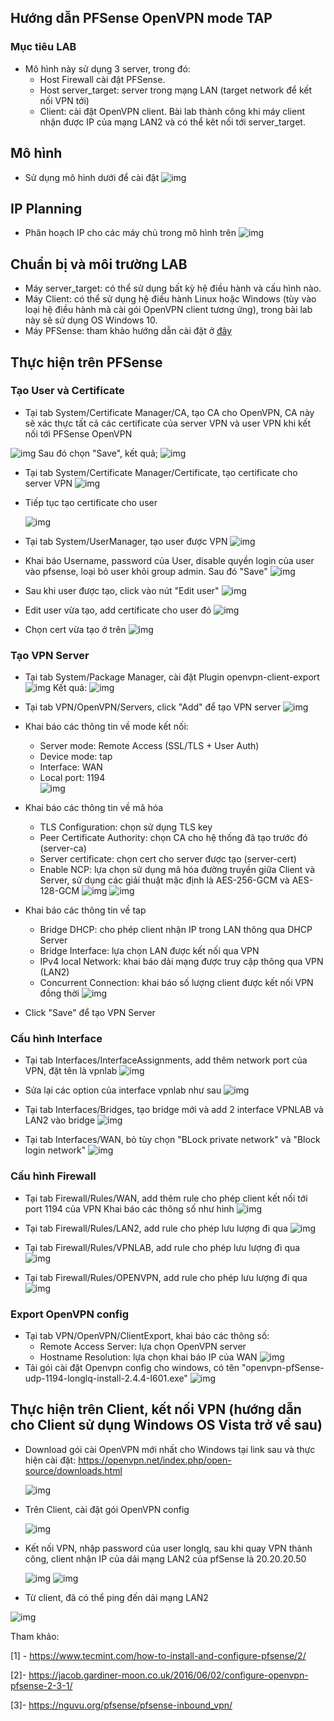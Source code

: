 ## Hướng dẫn PFSense OpenVPN mode TAP

### Mục tiêu LAB
- Mô hình này sử dụng 3 server, trong đó:
  - Host Firewall cài đặt PFSense.
  - Host server_target: server trong mạng LAN (target network để kết nối VPN tới)
  - Client: cài đặt OpenVPN client.
Bài lab thành công khi máy client nhận được IP của mạng LAN2 và có thể kêt nối tới server_target.

## Mô hình 
- Sử dụng mô hình dưới để cài đặt
![img](../images/PFSense-OpenVPN.jpg)

## IP Planning
- Phân hoạch IP cho các máy chủ trong mô hình trên
![img](../images/ip-planning.jpg)

## Chuẩn bị và môi trường LAB
- Máy server_target: có thể sử dụng bất kỳ hệ điều hành và cấu hình nào.
- Máy Client: có thể sử dụng hệ điều hành Linux hoặc Windows (tùy vào loại hệ điều hành mà cài gói OpenVPN client tương ứng), trong bài lab này sẽ sử dụng OS Windows 10.
- Máy PFSense: tham khảo hướng dẫn cài đặt ở [đây](./pfSense-install.md)
 

## Thực hiện trên PFSense

### Tạo User và Certificate

- Tại tab System/Certificate Manager/CA, tạo CA cho OpenVPN, CA này sẽ xác thực tất cả các certificate của server VPN và user VPN khi kết nối tới PFSense OpenVPN

 ![img](../images/ovpn_4.jpg)
 Sau đó chọn "Save", kết quả;
 ![img](../images/ovpn_5.jpg)
  
- Tại tab System/Certificate Manager/Certificate, tạo certificate cho server VPN
  ![img](../images/ovpn_5_1.jpg)

- Tiếp tục tạo certificate cho user

  ![img](../images/ovpn_6.jpg)

- Tại tab System/UserManager, tạo user được VPN
  ![img](../images/ovpn_3.jpg)

- Khai báo Username, password của User, disable quyền login của user vào pfsense, loại bỏ user khỏi group admin. Sau đó "Save"
  ![img](../images/ovpn_3_1.jpg)

- Sau khi user được tạo, click vào nút "Edit user"
  ![img](../images/ovpn_3_2.jpg)

- Edit user vừa tạo, add certificate cho user đó
  ![img](../images/ovpn_3_3.jpg)

- Chọn cert vừa tạo ở trên
  ![img](../images/ovpn_3_4.jpg)

### Tạo VPN Server

- Tại tab System/Package Manager, cài đặt Plugin openvpn-client-export
  ![img](../images/ovpn_1.jpg)
  Kết quả:
  ![img](../images/ovpn_2.jpg)     

- Tại tab VPN/OpenVPN/Servers, click "Add" để tạo VPN server
  ![img](../images/ovpn_6_1.jpg)

- Khai báo các thông tin về mode kết nối:
  - Server mode: Remote Access (SSL/TLS + User Auth)
  - Device mode: tap
  - Interface: WAN
  - Local port: 1194   
  ![img](../images/ovpn_7.jpg) 
- Khai báo các thông tin về mã hóa
  - TLS Configuration: chọn sử dụng TLS key
  - Peer Certificate Authority: chọn CA cho hệ thống đã tạo trước đó (server-ca)
  - Server certificate: chọn cert cho server được tạo (server-cert)
  - Enable NCP: lựa chọn sử dụng mã hóa đường truyền giữa Client và Server, sử dụng các giải thuật mặc định là AES-256-GCM và AES-128-GCM
  ![img](../images/ovpn_8.jpg) 
  ![img](../images/ovpn_8_1.jpg) 

- Khai báo các thông tin về tap
  - Bridge DHCP: cho phép client nhận IP trong LAN thông qua DHCP Server
  - Bridge Interface: lựa chọn LAN được kết nối qua VPN
  - IPv4 local Network: khai báo dải mạng được truy cập thông qua VPN (LAN2)
  - Concurrent Connection: khai báo số lượng client được kết nối VPN đồng thời
  ![img](../images/ovpn_9.jpg)
- Click "Save" để tạo VPN Server

### Cấu hình Interface

- Tại tab Interfaces/InterfaceAssignments, add thêm network port của VPN, đặt tên là vpnlab
  ![img](../images/ovpn_10.jpg)

- Sửa lại các option của interface vpnlab như sau
  ![img](../images/ovpn_11.jpg)

- Tại tab Interfaces/Bridges, tạo bridge mới và add 2 interface VPNLAB và LAN2 vào bridge
  ![img](../images/ovpn_12.jpg)

- Tại tab Interfaces/WAN, bỏ tùy chọn "BLock private network" và "Block login network"
  ![img](../images/ovpn_17.jpg)

### Cấu hình Firewall

- Tại tab Firewall/Rules/WAN, add thêm rule cho phép client kết nối tới port 1194 của VPN
  Khai báo các thông số như hình
  ![img](../images/ovpn_13.jpg)

- Tại tab Firewall/Rules/LAN2, add rule cho phép lưu lượng đi qua 
  ![img](../images/ovpn_14.jpg)

- Tại tab Firewall/Rules/VPNLAB, add rule cho phép lưu lượng đi qua 
  ![img](../images/ovpn_15.jpg)

- Tại tab Firewall/Rules/OPENVPN, add rule cho phép lưu lượng đi qua 
  ![img](../images/ovpn_16.jpg)

### Export OpenVPN config
  - Tại tab VPN/OpenVPN/ClientExport, khai báo các thông số:
    - Remote Access Server: lựa chọn OpenVPN server
    - Hostname Resolution: lựa chọn khai báo IP của WAN
      ![img](../images/ovpn_17.jpg)
  - Tải gói cài đặt Openvpn config cho windows, có tên "openvpn-pfSense-udp-1194-longlq-install-2.4.4-I601.exe"
    ![img](../images/ovpn_18.jpg)

## Thực hiện trên Client, kết nối VPN (hướng dẫn cho Client sử dụng Windows OS Vista trở về sau)

  - Download gói cài OpenVPN mới nhất cho Windows tại link sau và thực hiện cài đặt: https://openvpn.net/index.php/open-source/downloads.html

    ![img](../images/ovpn_18_1.jpg)

  - Trên Client, cài đặt gói OpenVPN config

    ![img](../images/ovpn_19.jpg)

  - Kết nối VPN, nhập password của user longlq, sau khi quay VPN thành công, client nhận IP của dải mạng LAN2 của pfSense là 20.20.20.50

    ![img](../images/ovpn_20.jpg)
    ![img](../images/ovpn_20_2.jpg)

  - Từ client, đã có thể ping đến dải mạng LAN2

  ![img](../images/ovpn_21.jpg)



Tham khảo:


[1] - https://www.tecmint.com/how-to-install-and-configure-pfsense/2/

[2]- https://jacob.gardiner-moon.co.uk/2016/06/02/configure-openvpn-pfsense-2-3-1/

[3]- https://nguvu.org/pfsense/pfsense-inbound_vpn/

